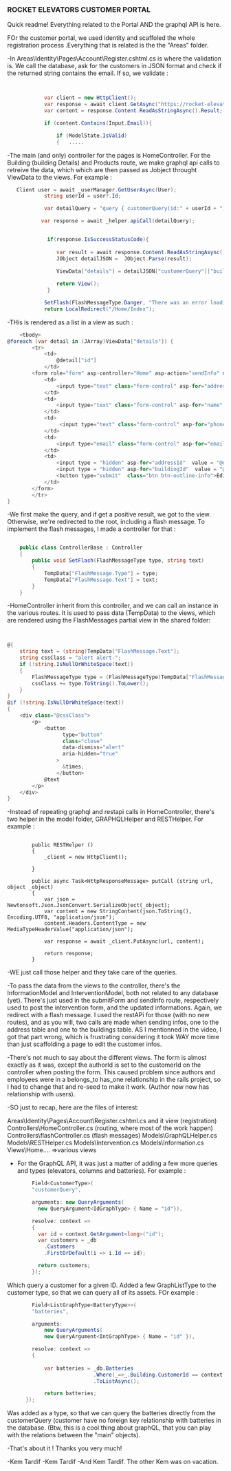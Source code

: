 ### ROCKET ELEVATORS CUSTOMER PORTAL ####

Quick readme! Everything related to the Portal AND the graphql API is here. 

FOr the customer portal, we used identity and scaffoled the whole registration process .Everything that is related is the the "Areas" folder.

-In Areas\Identity\Pages\Account\Register.cshtml.cs is where the validation is. We call the database, ask for the customers in JSON format and check if the returned string 
contains the email. If so, we validate :

```csharp


            var client = new HttpClient();
            var response = await client.GetAsync("https://rocket-elevators-rest-api.azurewebsites.net/api/customers");
            var content = response.Content.ReadAsStringAsync().Result;

            if (content.Contains(Input.Email)){

                if (ModelState.IsValid)
                {   .....
```

-The main (and only) controller for the pages is HomeController. For the Building (building Details) and Products route, we make graphql api calls to retreive the data, which 
which are then passed as Jobject throught ViewData to the views. For example :

```csharp
   Client user = await _userManager.GetUserAsync(User);
            string userId = user?.Id;

            var detailQuery = "query { customerQuery(id:" + userId + "){buildings{id admContactPhone admContactMail admContactName address{id address1}}}}";

           var response = await _helper.apiCall(detailQuery);


             if(response.IsSuccessStatusCode){
                
                var result = await response.Content.ReadAsStringAsync();
                JObject detailJSON =  JObject.Parse(result);

                ViewData["details"] = detailJSON["customerQuery"]["buildings"];
           
                return View();
             }

            SetFlash(FlashMessageType.Danger, "There was an error loading your page.");
            return LocalRedirect("/Home/Index");
```
-THis is rendered as a list in a view as such :

```csharp
    <tbody>
@foreach (var detail in (JArray)ViewData["details"]) {
        <tr>
            <td>
                @detail["id"]
            </td>
        <form role="form" asp-controller="Home" asp-action="sendInfo" method="post">
            <td>
                <input type="text" class="form-control" asp-for="address" aria-describedby="emailHelp" value = "@detail["address"]["address1"]" >
            </td>
            <td>
                <input type="text" class="form-control" asp-for="name" aria-describedby="emailHelp" value = "@detail["admContactName"]" >
            </td>
            <td>
                 <input type="text" class="form-control" asp-for="phone" aria-describedby="emailHelp" value = "@detail["admContactPhone"]" >
            </td>
            <td>
                <input type="email" class="form-control" asp-for="email" aria-describedby="emailHelp" value = "@detail["admContactMail"]" >
            </td>
            <td>
                <input type = "hidden" asp-for="addressId"  value = "@detail["address"]["id"]" >
                <input type = "hidden" asp-for="buildingId"  value = "@detail["id"]" >
                <button type="submit"  class="btn btn-outline-info">Edit Info</button>
            </td>
        </form>
        </tr>
}

```
-We first make the query, and if get a positive result, we got to the view. Otherwise, we're redirected to the root, including a flash message. To implement the flash
messages, I made a controller for that :

```csharp

    public class ControllerBase : Controller
    {
        public void SetFlash(FlashMessageType type, string text)
        {
            TempData["FlashMessage.Type"] = type;
            TempData["FlashMessage.Text"] = text;
        }
    }
```

-HomeController inherit from this controller, and we can call an instance in the various routes. It is used to pass data (TempData) to the views, which are rendered using the 
FlashMessages partial view in the shared folder:
```csharp


@{
    string text = (string)TempData["FlashMessage.Text"];
    string cssClass = "alert alert-";
    if (!string.IsNullOrWhiteSpace(text))
    {
        FlashMessageType type = (FlashMessageType)TempData["FlashMessage.Type"];
        cssClass += type.ToString().ToLower();
    }
}
@if (!string.IsNullOrWhiteSpace(text))
{
    <div class="@cssClass">
        <p>
            <button
                  type="button"
                  class="close"
                  data-dismiss="alert"
                  aria-hidden="true"
                >
                  &times;
                </button>
            @text
        </p>
    </div>
}
```

-Instead of repeating graphql and restapi calls in HomeController, there's two helper in the model folder, GRAPHQLHelper and RESTHelper. For example :

```chsarp

        public RESTHelper ()
        {
            _client = new HttpClient();
 
        }

        public async Task<HttpResponseMessage> putCall (string url, object _object)
        {
            var json = Newtonsoft.Json.JsonConvert.SerializeObject(_object);
            var content = new StringContent(json.ToString(), Encoding.UTF8, "application/json");
            content.Headers.ContentType = new MediaTypeHeaderValue("application/json");

            var response = await _client.PutAsync(url, content);

            return response;
        }
```
-WE just call those helper and they take care of the queries.

-To pass the data from the views to the controller, there's the InformationModel and InterventionModel, both not related to any database (yet). There's just used 
in the submitForm and sendInfo route, respectively used to post the intervention form, and the updated informations. Again, we redirect with a flash message. 
I used the restAPi for those (with no new routes), and as you will, two calls are made when sending infos, one to the address table and one to the buildings table.
AS I mentionned in the video, I got that part wrong, which is frustrating considering it took WAY more time than just scaffolding a page to edit the customer infos. 

-There's not much to say about the different views. The form is almost exactly as it was, except the authorId is set to the customerId on the controller when posting the form.
This caused problem since authors and employees were in a belongs_to has_one relationship in the rails project, so I had to change that and re-seed to make it work. (Author now 
now has relationship with users).

-SO just to recap, here are the files of interest:

Areas\Identity\Pages\Account\Register.cshtml.cs and it view (registration)
Controllers\HomeController.cs (routing, where most of the work happen)
Controllers\flashController.cs (flash messages)
Models\GraphQLHelper.cs
Models\RESTHelper.cs
Models\Intervention.cs
Models\Information.cs
Views\Home\.... =>various views

- For the GraphQL API, it was just a matter of adding a few more queries and types (elevators, columns and batteries). For example :

```csharp
        Field<CustomerType>(
        "customerQuery",

        arguments: new QueryArguments(
          new QueryArgument<IdGraphType> { Name = "id"}),

        resolve: context =>
        {
          var id = context.GetArgument<long>("id");
          var customers = _db
            .Customers
            .FirstOrDefault(i => i.Id == id);

          return customers;
        });
```
Which query a customer for a given ID. Added a few GraphListType to the customer type, so that we can query all of its assets. FOr example : 
```csharp
        Field<ListGraphType<BatteryType>>(
        "batteries",

        arguments: 
            new QueryArguments(
            new QueryArgument<IntGraphType> { Name = "id" }),

        resolve: context => 
        {
            
            var batteries = _db.Batteries
                            .Where(_=>_.Building.CustomerId == context.Source.Id)
                            .ToListAsync();

            return batteries;
      });
```
Was added as a type, so that we can query the batteries directly from the customerQuery (customer have no foreign key relationship with batteries in the database.
(Btw, this is a cool thing about graphQL, that you can play with the relations between the "main" objects).


-That's about it ! Thanks you very much!


-Kem Tardif
-Kem Tardif
-And Kem Tardif. The other Kem was on vacation.

